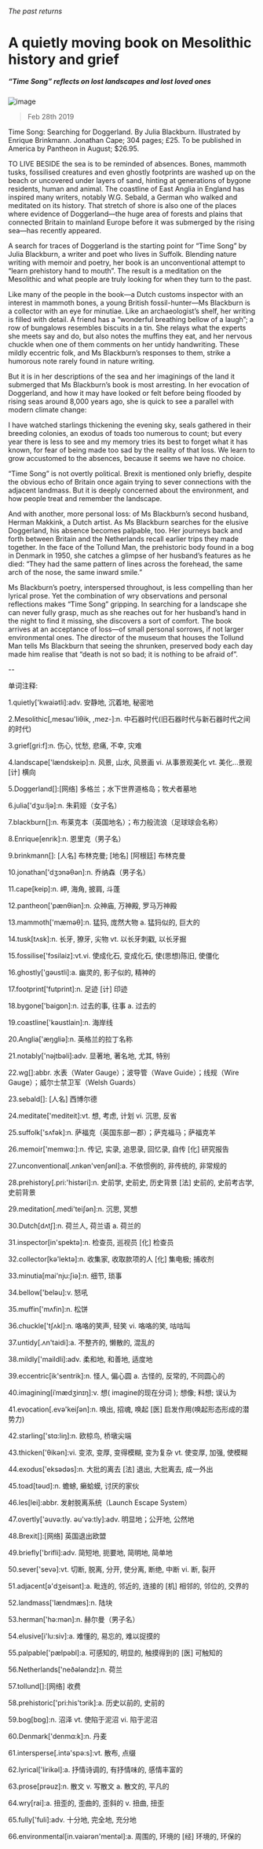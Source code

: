 ###### The past returns
# A quietly moving book on Mesolithic history and grief 
##### “Time Song” reflects on lost landscapes and lost loved ones 
![image](images/20190302_BKP004_0.jpg) 
> Feb 28th 2019 
Time Song: Searching for Doggerland. By Julia Blackburn. Illustrated by Enrique Brinkmann. Jonathan Cape; 304 pages; £25. To be published in America by Pantheon in August; $26.95. 
TO LIVE BESIDE the sea is to be reminded of absences. Bones, mammoth tusks, fossilised creatures and even ghostly footprints are washed up on the beach or uncovered under layers of sand, hinting at generations of bygone residents, human and animal. The coastline of East Anglia in England has inspired many writers, notably W.G. Sebald, a German who walked and meditated on its history. That stretch of shore is also one of the places where evidence of Doggerland—the huge area of forests and plains that connected Britain to mainland Europe before it was submerged by the rising sea—has recently appeared. 
A search for traces of Doggerland is the starting point for “Time Song” by Julia Blackburn, a writer and poet who lives in Suffolk. Blending nature writing with memoir and poetry, her book is an unconventional attempt to “learn prehistory hand to mouth”. The result is a meditation on the Mesolithic and what people are truly looking for when they turn to the past. 
Like many of the people in the book—a Dutch customs inspector with an interest in mammoth bones, a young British fossil-hunter—Ms Blackburn is a collector with an eye for minutiae. Like an archaeologist’s shelf, her writing is filled with detail. A friend has a “wonderful breathing bellow of a laugh”; a row of bungalows resembles biscuits in a tin. She relays what the experts she meets say and do, but also notes the muffins they eat, and her nervous chuckle when one of them comments on her untidy handwriting. These mildly eccentric folk, and Ms Blackburn’s responses to them, strike a humorous note rarely found in nature writing. 
But it is in her descriptions of the sea and her imaginings of the land it submerged that Ms Blackburn’s book is most arresting. In her evocation of Doggerland, and how it may have looked or felt before being flooded by rising seas around 8,000 years ago, she is quick to see a parallel with modern climate change: 
I have watched starlings thickening the evening sky, seals gathered in their breeding colonies, an exodus of toads too numerous to count; but every year there is less to see and my memory tries its best to forget what it has known, for fear of being made too sad by the reality of that loss. We learn to grow accustomed to the absences, because it seems we have no choice. 
“Time Song” is not overtly political. Brexit is mentioned only briefly, despite the obvious echo of Britain once again trying to sever connections with the adjacent landmass. But it is deeply concerned about the environment, and how people treat and remember the landscape. 
And with another, more personal loss: of Ms Blackburn’s second husband, Herman Makkink, a Dutch artist. As Ms Blackburn searches for the elusive Doggerland, his absence becomes palpable, too. Her journeys back and forth between Britain and the Netherlands recall earlier trips they made together. In the face of the Tollund Man, the prehistoric body found in a bog in Denmark in 1950, she catches a glimpse of her husband’s features as he died: “They had the same pattern of lines across the forehead, the same arch of the nose, the same inward smile.” 
Ms Blackburn’s poetry, interspersed throughout, is less compelling than her lyrical prose. Yet the combination of wry observations and personal reflections makes “Time Song” gripping. In searching for a landscape she can never fully grasp, much as she reaches out for her husband’s hand in the night to find it missing, she discovers a sort of comfort. The book arrives at an acceptance of loss—of small personal sorrows, if not larger environmental ones. The director of the museum that houses the Tollund Man tells Ms Blackburn that seeing the shrunken, preserved body each day made him realise that “death is not so bad; it is nothing to be afraid of”. 
-- 
 单词注释:
1.quietly['kwaiәtli]:adv. 安静地, 沉着地, 秘密地 
2.Mesolithic[,mesәu'liθik, ,mez-]:n. 中石器时代(旧石器时代与新石器时代之间的时代) 
3.grief[gri:f]:n. 伤心, 忧愁, 悲痛, 不幸, 灾难 
4.landscape['lændskeip]:n. 风景, 山水, 风景画 vi. 从事景观美化 vt. 美化...景观 [计] 横向 
5.Doggerland[]:[网络] 多格兰；水下世界道格岛；牧犬者墓地 
6.julia['dʒu:ljә]:n. 朱莉娅（女子名） 
7.blackburn[]:n. 布莱克本（英国地名）；布力般流浪（足球球会名称） 
8.Enrique[enrik]:n. 恩里克（男子名） 
9.brinkmann[]: [人名] 布林克曼; [地名] [阿根廷] 布林克曼 
10.jonathan['dʒɔnәθәn]:n. 乔纳森（男子名） 
11.cape[keip]:n. 岬, 海角, 披肩, 斗蓬 
12.pantheon['pænθiәn]:n. 众神庙, 万神殿, 罗马万神殿 
13.mammoth['mæmәθ]:n. 猛犸, 庞然大物 a. 猛犸似的, 巨大的 
14.tusk[tʌsk]:n. 长牙, 獠牙, 尖物 vt. 以长牙刺戳, 以长牙掘 
15.fossilise['fɔsilaiz]:vt.vi. 使成化石, 变成化石, 使(思想)陈旧, 使僵化 
16.ghostly['gәustli]:a. 幽灵的, 影子似的, 精神的 
17.footprint['futprint]:n. 足迹 [计] 印迹 
18.bygone['baigɒn]:n. 过去的事, 往事 a. 过去的 
19.coastline['kәustlain]:n. 海岸线 
20.Anglia['æŋgliә]:n. 英格兰的拉丁名称 
21.notably['nәjtbәli]:adv. 显著地, 著名地, 尤其, 特别 
22.wg[]:abbr. 水表（Water Gauge）；波导管（Wave Guide）；线规（Wire Gauge）；威尔士禁卫军（Welsh Guards） 
23.sebald[]: [人名] 西博尔德 
24.meditate['mediteit]:vt. 想, 考虑, 计划 vi. 沉思, 反省 
25.suffolk['sʌfәk]:n. 萨福克（英国东部一郡）；萨克福马；萨福克羊 
26.memoir['memwɑ:]:n. 传记, 实录, 追思录, 回忆录, 自传 [化] 研究报告 
27.unconventional[.ʌnkәn'venʃәnl]:a. 不依惯例的, 非传统的, 非常规的 
28.prehistory[.pri:'histәri]:n. 史前学, 史前史, 历史背景 [法] 史前的, 史前考古学, 史前背景 
29.meditation[.medi'teiʃәn]:n. 沉思, 冥想 
30.Dutch[dʌtʃ]:n. 荷兰人, 荷兰语 a. 荷兰的 
31.inspector[in'spektә]:n. 检查员, 巡视员 [化] 检查员 
32.collector[kә'lektә]:n. 收集家, 收取款项的人 [化] 集电极; 捕收剂 
33.minutia[mai'nju:ʃiә]:n. 细节, 琐事 
34.bellow['belәu]:v. 怒吼 
35.muffin['mʌfin]:n. 松饼 
36.chuckle['tʃʌkl]:n. 咯咯的笑声, 轻笑 vi. 咯咯的笑, 咕咕叫 
37.untidy[.ʌn'taidi]:a. 不整齐的, 懒散的, 混乱的 
38.mildly['maildli]:adv. 柔和地, 和善地, 适度地 
39.eccentric[ik'sentrik]:n. 怪人, 偏心圆 a. 古怪的, 反常的, 不同圆心的 
40.imagining[iˈmædʒinɪŋ]:v. 想( imagine的现在分词 ); 想像; 料想; 误认为 
41.evocation[.evә'keiʃәn]:n. 唤出, 招魂, 唤起 [医] 启发作用(唤起形态形成的潜势力) 
42.starling['stɑ:liŋ]:n. 欧椋鸟, 桥墩尖端 
43.thicken['θikәn]:vi. 变浓, 变厚, 变得模糊, 变为复杂 vt. 使变厚, 加强, 使模糊 
44.exodus['eksәdәs]:n. 大批的离去 [法] 退出, 大批离去, 成一外出 
45.toad[tәud]:n. 蟾蜍, 癞蛤蟆, 讨厌的家伙 
46.les[lei]:abbr. 发射脱离系统（Launch Escape System） 
47.overtly['әuvә:tly. әu'vә:tly]:adv. 明显地；公开地, 公然地 
48.Brexit[]:[网络] 英国退出欧盟 
49.briefly['brifli]:adv. 简短地, 扼要地, 简明地, 简单地 
50.sever['sevә]:vt. 切断, 脱离, 分开, 使分离, 断绝, 中断 vi. 断, 裂开 
51.adjacent[ә'dʒeisәnt]:a. 毗连的, 邻近的, 连接的 [机] 相邻的, 邻位的, 交界的 
52.landmass['lændmæs]:n. 陆块 
53.herman['hә:mәn]:n. 赫尔曼（男子名） 
54.elusive[i'lu:siv]:a. 难懂的, 易忘的, 难以捉摸的 
55.palpable['pælpәbl]:a. 可感知的, 明显的, 触摸得到的 [医] 可触知的 
56.Netherlands['neðәlәndz]:n. 荷兰 
57.tollund[]:[网络] 收费 
58.prehistoric['pri:his'tɔrik]:a. 历史以前的, 史前的 
59.bog[bɒg]:n. 沼泽 vt. 使陷于泥沼 vi. 陷于泥沼 
60.Denmark['denmɑ:k]:n. 丹麦 
61.intersperse[.intә'spә:s]:vt. 散布, 点缀 
62.lyrical['lirikәl]:a. 抒情诗调的, 有抒情味的, 感情丰富的 
63.prose[prәuz]:n. 散文 v. 写散文 a. 散文的, 平凡的 
64.wry[rai]:a. 扭歪的, 歪曲的, 歪斜的 v. 扭曲, 扭歪 
65.fully['fuli]:adv. 十分地, 完全地, 充分地 
66.environmental[in.vaiәrәn'mentәl]:a. 周围的, 环境的 [经] 环境的, 环保的 
